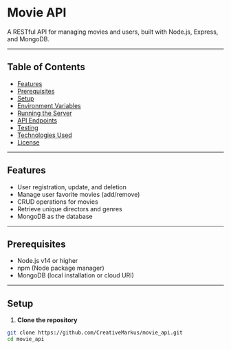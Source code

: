 # Movie API

A RESTful API for managing movies and users, built with Node.js, Express, and MongoDB.

---

## Table of Contents

- [Features](#features)
- [Prerequisites](#prerequisites)
- [Setup](#setup)
- [Environment Variables](#environment-variables)
- [Running the Server](#running-the-server)
- [API Endpoints](#api-endpoints)
- [Testing](#testing)
- [Technologies Used](#technologies-used)
- [License](#license)

---

## Features

- User registration, update, and deletion
- Manage user favorite movies (add/remove)
- CRUD operations for movies
- Retrieve unique directors and genres
- MongoDB as the database

---

## Prerequisites

- Node.js v14 or higher
- npm (Node package manager)
- MongoDB (local installation or cloud URI)

---

## Setup

1. **Clone the repository**

```bash
git clone https://github.com/CreativeMarkus/movie_api.git
cd movie_api

